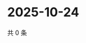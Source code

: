 # 2025-10-24

共 0 条

<!-- BEGIN ZHIHUQUESTIONS -->
<!-- 最后更新时间 Fri Oct 24 2025 23:12:28 GMT+0800 (China Standard Time) -->

<!-- END ZHIHUQUESTIONS -->
